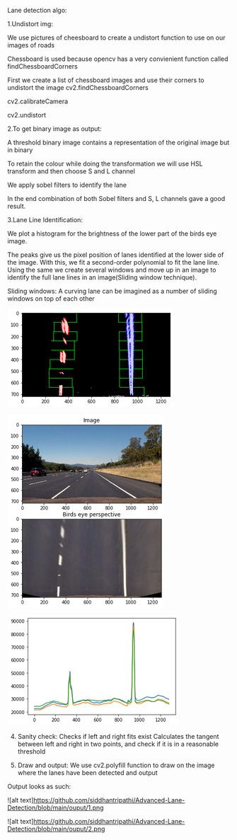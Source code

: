 Lane detection algo:

1.Undistort img:

We use pictures of cheesboard to create a undistort function to use on our images of roads

Chessboard is used because opencv has a very convienient function called findChessboardCorners

First we create a list of chessboard images and use their corners to undistort the image
cv2.findChessboardCorners

cv2.calibrateCamera

cv2.undistort


2.To get binary image as output:

A threshold binary image contains a representation of the original image but in binary

To retain the colour while doing the transformation we will use HSL transform and then choose S and L channel 

We apply sobel filters to identify the lane

In the end combination of both Sobel filters and S, L channels gave a good result.


3.Lane Line Identification:

We plot a histogram for the brightness of the lower part of the birds eye image.

The peaks give us the pixel position of lanes identified at the lower side of the image. With this, we fit a second-order polynomial to fit the lane line. Using the same we create several windows and move up in an image to identify the full lane lines in an image(Sliding window technique).

Sliding windows:
A curving lane can be imagined as a number of sliding windows on top of each other

<p>
    <img src="ouput/sliding_windows.png" />
</p>

<p>
     <img src="ouput/Birds_eye_perspective.png"" />
</p>

<p>
    <img src="ouput/Birds_eye_histogram.png"  />
</p>

  
4. Sanity check:
Checks if left and right fits exist
Calculates the tangent between left and right in two points, and check if it is in a reasonable threshold

5. Draw and output:
We use cv2.polyfill function to draw on the image where the lanes have been detected and output

                                            
Output looks as such:

![alt text]https://github.com/siddhantripathi/Advanced-Lane-Detection/blob/main/ouput/1.png  
                                            
                                            
![alt text]https://github.com/siddhantripathi/Advanced-Lane-Detection/blob/main/ouput/2.png                                              
                                            

                                            
                                            
                                                                                                       

